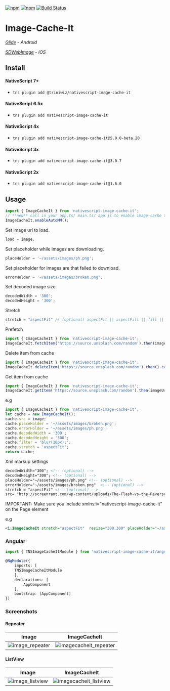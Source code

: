[![npm](https://img.shields.io/npm/v/nativescript-image-cache-it.svg)](https://www.npmjs.com/package/nativescript-image-cache-it)
[![npm](https://img.shields.io/npm/dt/nativescript-image-cache-it.svg?label=npm%20downloads)](https://www.npmjs.com/package/nativescript-image-cache-it)
[![Build Status](https://travis-ci.org/triniwiz/nativescript-image-cache-it.svg?branch=master)](https://travis-ci.org/triniwiz/nativescript-image-cache-it)

# Image-Cache-It

[_Glide_](https://github.com/bumptech/glide/) - _Android_

[_SDWebImage_](https://github.com/rs/SDWebImage/) - _IOS_

## Install

#### NativeScript 7+

* `tns plugin add @triniwiz/nativescript-image-cache-it`


#### NativeScript 6.5x

* `tns plugin add nativescript-image-cache-it`


#### NativeScript 4x

* `tns plugin add nativescript-image-cache-it@5.0.0-beta.20`

#### NativeScript 3x

* `tns plugin add nativescript-image-cache-it@3.0.7`

#### NativeScript 2x

* `tns plugin add nativescript-image-cache-it@1.6.0`

## Usage

```ts
import { ImageCacheIt } from 'nativescript-image-cache-it';
// **new** call in your app.ts/ main.ts/ app.js to enable image-cache to hook into the device's lowmemory events
ImageCacheIt.enableAutoMM();
```

Set image url to load.

```js
load = image;
```

Set placeholder while images are downloading.

```js
placeHolder = '~/assets/images/ph.png';
```

Set placeholder for images are that failed to download.

```js
errorHolder = '~/assets/images/broken.png';
```

Set decoded image size.

```js
decodedWidth = '300';
decodedHeight = '300';
```

Stretch

```js
stretch = "aspectFit" // (optional) aspectFit || aspectFill || fill || none
```

Prefetch
```typescript
import { ImageCacheIt } from 'nativescript-image-cache-it';
ImageCacheIt.fetchItem('https://source.unsplash.com/random').then(imageUrl =>{}).catch();
```

Delete item from cache

```typescript
import { ImageCacheIt } from 'nativescript-image-cache-it';
ImageCacheIt.deleteItem('https://source.unsplash.com/random').then().catch();
```

Get item from cache
```typescript
import { ImageCacheIt } from 'nativescript-image-cache-it';
ImageCacheIt.getItem('https://source.unsplash.com/random').then(imageUrl =>{}).catch();
```
e.g

```ts
import { ImageCacheIt } from 'nativescript-image-cache-it';
let cache = new ImageCacheIt();
cache.src = image;
cache.placeHolder = '~/assets/images/broken.png';
cache.errorHolder = '~/assets/images/ph.png';
cache.decodedWidth = '300';
cache.decodedHeight = '300';
cache.filter = 'blur(10px);';
cache.stretch = 'aspectFit';
return cache;
```

Xml markup settings

```xml
decodedWidth="300"; <!-- (optional) -->
decodedHeight="300"; <!-- (optional) -->
placeHolder="~/assets/images/ph.png" <!-- (optional) -->
errorHolder="~/assets/images/broken.png"  <!-- (optional) -->
stretch = "aspectFit" <!-- (optional) -->
src= "http://screenrant.com/wp-content/uploads/The-Flash-vs-the-Reverse-Flash.jpg" <!-- (required) -->

```

IMPORTANT: Make sure you include xmlns:i="nativescript-image-cache-it" on the Page element

e.g

```xml
<i:ImageCacheIt stretch="aspectFit"  resize="300,300" placeHolder="~/assets/images/ph.png" errorHolder="~/assets/images/broken.png" src="http://screenrant.com/wp-content/uploads/The-Flash-vs-the-Reverse-Flash.jpg"/>
```

### Angular

```ts
import { TNSImageCacheItModule } from 'nativescript-image-cache-it/angular';

@NgModule({
    imports: [
    TNSImageCacheItModule
    ],
    declarations: [
        AppComponent
    ],
    bootstrap: [AppComponent]
})
```
### Screenshots

#### Repeater

| Image                                                      | ImageCacheIt                                                         |
| ---------------------------------------------------------- | -------------------------------------------------------------------- |
| ![image_repeater](screenshots/image_repeater.gif?raw=true) | ![imagecacheit_repeater](screenshots/cache-it_repeater.gif?raw=true) |

#### ListView

| Image                                                       | ImageCacheIt                                                          |
| ----------------------------------------------------------- | --------------------------------------------------------------------- |
| ![image_listview](screenshots/image_list_view.gif?raw=true) | ![imagecacheit_listview](screenshots/cache-it_list_view.gif?raw=true) |
